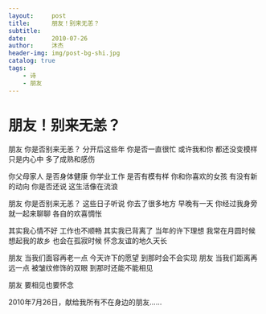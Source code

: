 ```yaml
---
layout:     post
title:      朋友！别来无恙？
subtitle: 
date:       2010-07-26
author:     沐杰
header-img: img/post-bg-shi.jpg
catalog: true
tags:
    - 诗
    - 朋友
---
```


# 朋友！别来无恙？

朋友
你是否别来无恙？
分开后这些年
你是否一直很忙
或许我和你
都还没变模样
只是内心中
多了成熟和感伤

你父母家人
是否身体健康
你学业工作
是否有模有样
你和你喜欢的女孩
有没有新的动向
你是否还说
这生活像在流浪 

朋友
你是否别来无恙？
这些日子听说
你去了很多地方
早晚有一天
你经过我身旁
就一起来聊聊
各自的欢喜惆怅 

其实我心情不好
工作也不顺畅
其实我已背离了
当年的许下理想
我常在月圆时候
想起我的故乡
也会在孤寂时候
怀念友谊的地久天长 

朋友
当我们面容再老一点
今天许下的愿望
到那时会不会实现
朋友
当我们距离再远一点
被皱纹修饰的双眼
到那时还能不能相见 

朋友
要相见也要怀念 

2010年7月26日，献给我所有不在身边的朋友……